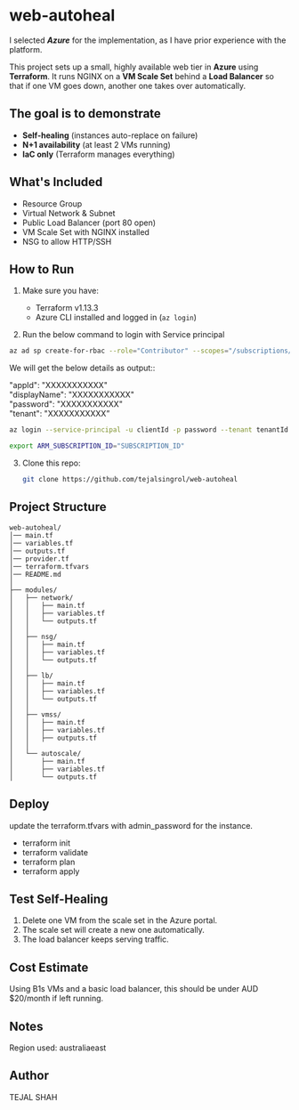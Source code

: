 # web-autoheal

I selected ***Azure*** for the implementation, as I have prior experience with the platform.

This project sets up a small, highly available web tier in **Azure** using **Terraform**.   It runs NGINX on a **VM Scale Set** behind a **Load Balancer** so that if one VM goes down, another one takes over automatically.

## The goal is to demonstrate

- **Self-healing** (instances auto-replace on failure)  
- **N+1 availability** (at least 2 VMs running)  
- **IaC only** (Terraform manages everything)  

## What's Included

- Resource Group  
- Virtual Network & Subnet  
- Public Load Balancer (port 80 open)  
- VM Scale Set with NGINX installed  
- NSG to allow HTTP/SSH  

## How to Run

1. Make sure you have:
   - Terraform v1.13.3
   - Azure CLI installed and logged in (`az login`)

2. Run the below command to login with Service principal

```bash
az ad sp create-for-rbac --role="Contributor" --scopes="/subscriptions/<SUBSCRIPTION_ID>"
```

We will get the below details as output::

  "appId": "XXXXXXXXXXX"  
  "displayName": "XXXXXXXXXXX"  
  "password": "XXXXXXXXXXX"  
  "tenant": "XXXXXXXXXXX”

```bash
az login --service-principal -u clientId -p password --tenant tenantId

export ARM_SUBSCRIPTION_ID="SUBSCRIPTION_ID"
```
3. Clone this repo:

   ```bash
   git clone https://github.com/tejalsingrol/web-autoheal
    ```

## Project Structure

```
web-autoheal/
│── main.tf
│── variables.tf
│── outputs.tf
│── provider.tf
│── terraform.tfvars
│── README.md
│
├── modules/
│   ├── network/
│   │   ├── main.tf
│   │   ├── variables.tf
│   │   └── outputs.tf
│   │
│   ├── nsg/
│   │   ├── main.tf
│   │   ├── variables.tf
│   │   └── outputs.tf
│   │
│   ├── lb/
│   │   ├── main.tf
│   │   ├── variables.tf
│   │   └── outputs.tf
│   │
│   ├── vmss/
│   │   ├── main.tf
│   │   ├── variables.tf
│   │   ├── outputs.tf
│   │
│   └── autoscale/
│       ├── main.tf
│       ├── variables.tf
│       └── outputs.tf

```
## Deploy

update the terraform.tfvars with admin_password for the instance.

- terraform init
- terraform validate
- terraform plan
- terraform apply

## Test Self-Healing

1. Delete one VM from the scale set in the Azure portal.
2. The scale set will create a new one automatically.
3. The load balancer keeps serving traffic.

## Cost Estimate

Using B1s VMs and a basic load balancer, this should be under AUD $20/month if left running.

## Notes

Region used: australiaeast

## Author

TEJAL SHAH
